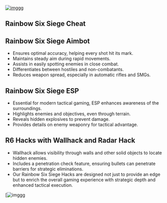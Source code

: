 [![imggg](https://i.postimg.cc/6Q9GHXCD/image234.png)](https://t.me/icrack_official)

## Rainbow Six Siege Cheat


## Rainbow Six Siege Aimbot

- Ensures optimal accuracy, helping every shot hit its mark.
- Maintains steady aim during rapid movements.
- Assists in easily spotting enemies in close combat.
- Differentiates between hostiles and non-combatants.
- Reduces weapon spread, especially in automatic rifles and SMGs.

## Rainbow Six Siege ESP

- Essential for modern tactical gaming, ESP enhances awareness of the surroundings.
- Highlights enemies and objectives, even through terrain.
- Reveals hidden explosives to prevent damage.
- Provides details on enemy weaponry for tactical advantage.

## R6 Hacks with Wallhack and Radar Hack

- Wallhack allows visibility through walls and other solid objects to locate hidden enemies.
- Includes a penetration check feature, ensuring bullets can penetrate barriers for strategic eliminations.
- Our Rainbow Six Siege Hacks are designed not just to provide an edge but to enrich the overall gaming experience with strategic depth and enhanced tactical execution.

[![imggg](https://serving.photos.photobox.com/22126714ed6a52d7a79725c226c7a0c9cc1f22640c0314f50ffa80add540e22a2bb67828.jpg)

